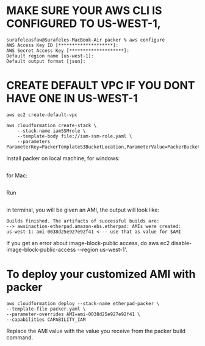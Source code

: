 # MAKE SURE YOUR AWS CLI IS CONFIGURED TO US-WEST-1,
```
surafeleasfaw@Surafeles-MacBook-Air packer % aws configure
AWS Access Key ID [********************]: 
AWS Secret Access Key [********************]: 
Default region name [us-west-1]: 
Default output format [json]:
```
#  CREATE DEFAULT VPC IF YOU DONT HAVE ONE IN US-WEST-1
```
aws ec2 create-default-vpc
```

```
aws cloudformation create-stack \
    --stack-name iamSSMrole \
    --template-body file://iam-ssm-role.yaml \
    --parameters ParameterKey=PackerTemplateS3BucketLocation,ParameterValue=PackerBucketACIT3640
```

Install packer on local machine, for windows:
```choco install packer
```

for Mac:
```brew install packer
```

Run 
```packer build etherpad.pkr.hcl 
```
in terminal, you will be given an AMI, the output will look like:



```
Builds finished. The artifacts of successful builds are:
--> awsinaction-etherpad.amazon-ebs.etherpad: AMIs were created:
us-west-1: ami-0038d25e927e92f41 <--- use that as value for $AMI
```

If you get an error about image-block-public access, do aws ec2 disable-image-block-public-access --region us-west-1'.


# To deploy your customized AMI with packer
```
aws cloudformation deploy --stack-name etherpad-packer \
--template-file packer.yaml \
--parameter-overrides AMI=ami-0038d25e927e92f41 \
--capabilities CAPABILITY_IAM
```
Replace the AMI value with the value you receive from the packer build command.
